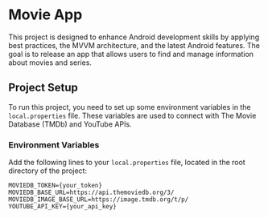 # Movie App

This project is designed to enhance Android development skills by applying best practices, the MVVM architecture, and the latest Android features. The goal is to release an app that allows users to find and manage information about movies and series.

## Project Setup

To run this project, you need to set up some environment variables in the `local.properties` file. These variables are used to connect with The Movie Database (TMDb) and YouTube APIs.

### Environment Variables

Add the following lines to your `local.properties` file, located in the root directory of the project:

```properties
MOVIEDB_TOKEN={your_token}
MOVIEDB_BASE_URL=https://api.themoviedb.org/3/
MOVIEDB_IMAGE_BASE_URL=https://image.tmdb.org/t/p/
YOUTUBE_API_KEY={your_api_key}

